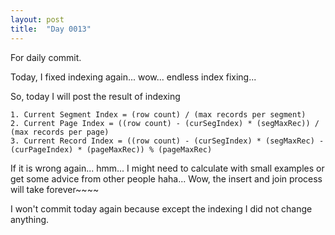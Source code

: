 ```yaml
---
layout: post
title:  "Day 0013"
---
```

For daily commit.

Today, I fixed indexing again... wow... endless index fixing...

So, today I will post the result of indexing

    1. Current Segment Index = (row count) / (max records per segment)
    2. Current Page Index = ((row count) - (curSegIndex) * (segMaxRec)) / (max records per page)
    3. Current Record Index = ((row count) - (curSegIndex) * (segMaxRec) - (curPageIndex) * (pageMaxRec)) % (pageMaxRec)

If it is wrong again... hmm... I might need to calculate with small examples or get some advice from other people haha...
Wow, the insert and join process will take forever~~~~

I won't commit today again because except the indexing I did not change anything.
